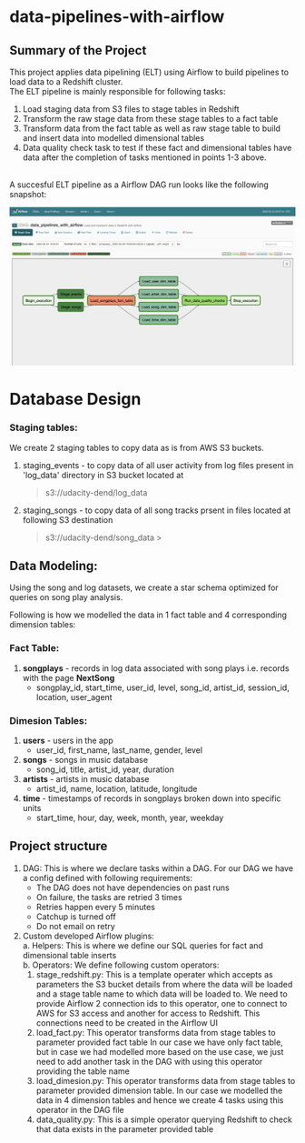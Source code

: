 # data-pipelines-with-airflow

## Summary of the Project
This project applies data pipelining (ELT) using Airflow to build pipelines 
to load data to a Redshift cluster. <br/>
The ELT pipeline is mainly responsible for following tasks:
1. Load staging data from S3 files to stage tables in Redshift
2. Transform the raw stage data from these stage tables to a fact table
3. Transform data from the fact table as well as raw stage table to build 
and insert data into modelled dimensional tables
4. Data quality check task to test if these fact and dimensional tables have data
after the completion of tasks mentioned in points 1-3 above. 

<br/>A succesful ELT pipeline as a Airflow DAG run looks like the following snapshot:

![DAG Run](images/dag_run.png)


# Database Design

### Staging tables:

We create 2 staging tables to copy data as is from AWS S3 buckets.
1. staging_events - to copy data of all user activity from log files present in 'log_data' directory
 in S3 bucket located at 
     > s3://udacity-dend/log_data
2. staging_songs - to copy data of all song tracks prsent in files located at following
S3 destination
    > s3://udacity-dend/song_data
                                                                                                          >

## Data Modeling:

Using the song and log datasets, we create a star schema optimized for queries on song play analysis.

Following is how we modelled the data in 1 fact table and 4 corresponding dimension tables:

### Fact Table:
1. **songplays** - records in log data associated with song plays i.e. records with the page __NextSong__
    - songplay_id, start_time, user_id, level, song_id, artist_id, session_id, location, user_agent
 
### Dimesion Tables:
1. **users** - users in the app
    - user_id, first_name, last_name, gender, level
2. **songs** - songs in music database
    - song_id, title, artist_id, year, duration
3. **artists** - artists in music database
    - artist_id, name, location, latitude, longitude
4. **time** - timestamps of records in songplays broken down into specific units
    - start_time, hour, day, week, month, year, weekday


## Project structure

1. DAG:
This is where we declare tasks within a DAG. For our DAG we have a config defined with
following requirements:
    - The DAG does not have dependencies on past runs
    - On failure, the tasks are retried 3 times
    - Retries happen every 5 minutes
    - Catchup is turned off
    - Do not email on retry <br/>
2. Custom developed Airflow plugins: <br/>
a. Helpers:
   This is where we define our SQL queries for fact and dimensional table inserts <br/>
b. Operators: 
    We define following custom operators:
    1. stage_redshift.py: This is a template operater which accepts as parameters the S3 bucket details from where the 
    data will be loaded and a stage table name to which data will be loaded to.
    We need to provide Airflow 2 connection ids to this operator, one to connect to AWS for S3 access
    and another for access to Redshift. This connections need to be created in the Airflow UI
    2. load_fact.py: This operator transforms data from stage tables to parameter provided fact table 
    In our case we have only fact table, but in case we had modelled more based on the use case, we just need to add
     another task in the DAG with using this operator providing the table name
    3. load_dimesion.py: This operator transforms data from stage tables to parameter provided dimension table. In our case
    we modelled the data in 4 dimension tables and hence we create 4 tasks using this operator in the DAG file
    4. data_quality.py: This is a simple operator querying Redshift to check that data exists in the parameter
     provided table